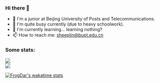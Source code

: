 ### Hi there 👋

- 🏫  I'm a junior at Beijing University of Posts and Telecommunications.
- 🔭  I'm quite busy currently (due to heavy schoolwork).
- 🌱  I'm currently learning... learning nothing?
- 📫  How to reach me: [sheeplin@bupt.edu.cn](mailto:sheeplin@bupt.edu.cn)

<!--

Here are some ideas to get you started:

- 🔭 I’m currently working on ...
- 🌱 I’m currently learning ...
- 👯 I’m looking to collaborate on ...
- 🤔 I’m looking for help with ...
- 💬 Ask me about ...
- 📫 How to reach me: ...
- 😄 Pronouns: ...
- ⚡ Fun fact: ...
-->

<!--
[![ReadMe Card](https://github-readme-stats.vercel.app/api/pin/?username=FrogDar&repo=smc_fan_util)](https://github.com/anuraghazra/github-readme-stats)
[![ReadMe Card](https://github-readme-stats.vercel.app/api/pin/?username=FrogDar&repo=my-hammerspoon-config)](https://github.com/anuraghazra/github-readme-stats)
[![ReadMe Card](https://github-readme-stats.vercel.app/api/pin/?username=FrogDar&repo=ege_based_painter_cpp)](https://github.com/anuraghazra/github-readme-stats)
[![ReadMe Card](https://github-readme-stats.vercel.app/api/pin/?username=FrogDar&repo=Link-Link)](https://github.com/anuraghazra/github-readme-stats)
-->

### Some stats:

<a href="https://github.com/FrogDar/FrogDar">
  <img align="center" src="https://github-readme-stats.vercel.app/api?username=FrogDar&count_private=true&show_icons=true&show_icons=true&include_all_commits=true" />
</a>
</br>
<a href="https://github.com/FrogDar/FrogDar">
  <img align="center" src="https://github-readme-stats.vercel.app/api/top-langs/?username=FrogDar&layout=compact&langs_count=6&card_width=445" />
</a>

[![FrogDar's wakatime stats](https://github-readme-stats.vercel.app/api/wakatime?username=FrogDar&layout=compact)](https://github.com/FrogDar/FrogDar)

<!--
[![github stats](https://github-readme-stats.vercel.app/api?username=FrogDar&count_private=true&show_icons=true&theme=buefy&show_icons=true&include_all_commits=true)](https://github.com/anuraghazra/github-readme-stats)

[![Top Langs](https://github-readme-stats.vercel.app/api/top-langs/?username=FrogDar&theme=buefy&layout=compact&langs_count=6)](https://github.com/anuraghazra/github-readme-stats)
-->
